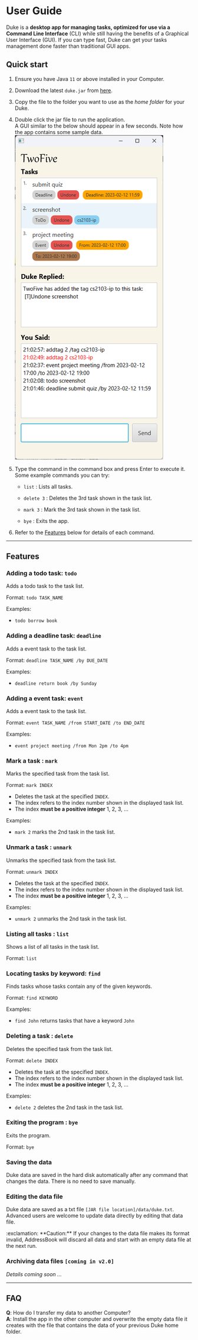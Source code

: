 # User Guide

Duke is a **desktop app for managing tasks, optimized for use via a Command Line Interface** (CLI) while still having the benefits of a Graphical User Interface (GUI). If you can type fast, Duke can get your tasks management done faster than traditional GUI apps.

## Quick start

1. Ensure you have Java `11` or above installed in your Computer.

1. Download the latest `duke.jar` from [here](https://github.com/kenzantonius/ip/releases).

1. Copy the file to the folder you want to use as the _home folder_ for your Duke.

1. Double click the jar file to run the application.<br>
   A GUI similar to the below should appear in a few seconds. Note how the app contains some sample data.<br>
   ![Ui](images/Ui.png)

1. Type the command in the command box and press Enter to execute it.<br>
   Some example commands you can try:

   * `list` : Lists all tasks.

   * `delete 3` : Deletes the 3rd task shown in the task list.

   * `mark 3` : Mark the 3rd task shown in the task list.

   * `bye` : Exits the app.

1. Refer to the [Features](#features) below for details of each command.

--------------------------------------------------------------------------------------------------------------------

## Features

### Adding a todo task: `todo`

Adds a todo task to the task list.

Format: `todo TASK_NAME`

Examples:
* `todo borrow book`

### Adding a deadline task: `deadline`

Adds a event task to the task list.

Format: `deadline TASK_NAME /by DUE_DATE`

Examples:
* `deadline return book /by Sunday`

### Adding a event task: `event`

Adds a event task to the task list.

Format: `event TASK_NAME /from START_DATE /to END_DATE`

Examples:
* `event project meeting /from Mon 2pm /to 4pm`

### Mark a task : `mark`

Marks the specified task from the task list.

Format: `mark INDEX`

* Deletes the task at the specified `INDEX`.
* The index refers to the index number shown in the displayed task list.
* The index **must be a positive integer** 1, 2, 3, …​

Examples:
* `mark 2` marks the 2nd task in the task list.

### Unmark a task : `unmark`

Unmarks the specified task from the task list.

Format: `unmark INDEX`

* Deletes the task at the specified `INDEX`.
* The index refers to the index number shown in the displayed task list.
* The index **must be a positive integer** 1, 2, 3, …​

Examples:
* `unmark 2` unmarks the 2nd task in the task list.

### Listing all tasks : `list`

Shows a list of all tasks in the task list.

Format: `list`

### Locating tasks by keyword: `find`

Finds tasks whose tasks contain any of the given keywords.

Format: `find KEYWORD`

Examples:
* `find John` returns tasks that have a keyword `John`

### Deleting a task : `delete`

Deletes the specified task from the task list.

Format: `delete INDEX`

* Deletes the task at the specified `INDEX`.
* The index refers to the index number shown in the displayed task list.
* The index **must be a positive integer** 1, 2, 3, …​

Examples:
* `delete 2` deletes the 2nd task in the task list.

### Exiting the program : `bye`

Exits the program.

Format: `bye`

### Saving the data

Duke data are saved in the hard disk automatically after any command that changes the data. There is no need to save manually.

### Editing the data file

Duke data are saved as a txt file `[JAR file location]/data/duke.txt`. Advanced users are welcome to update data directly by editing that data file.

<div markdown="span" class="alert alert-warning">:exclamation: **Caution:**
If your changes to the data file makes its format invalid, AddressBook will discard all data and start with an empty data file at the next run.
</div>

### Archiving data files `[coming in v2.0]`

_Details coming soon ..._

--------------------------------------------------------------------------------------------------------------------

## FAQ

**Q**: How do I transfer my data to another Computer?<br>
**A**: Install the app in the other computer and overwrite the empty data file it creates with the file that contains the data of your previous Duke home folder.
